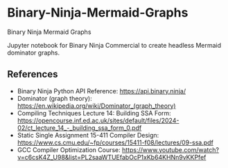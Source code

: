# Binary-Ninja-Mermaid-Graphs
Binary Ninja Mermaid Graphs

Jupyter notebook for Binary Ninja Commercial to create headless Mermaid dominator graphs.

## References
- Binary Ninja Python API Reference: https://api.binary.ninja/
- Dominator (graph theory): https://en.wikipedia.org/wiki/Dominator_(graph_theory)
- Compiling Techniques Lecture 14: Building SSA Form: https://opencourse.inf.ed.ac.uk/sites/default/files/2024-02/ct_lecture_14_-_building_ssa_form_0.pdf
- Static Single Assignment 15-411 Compiler Design: https://www.cs.cmu.edu/~fp/courses/15411-f08/lectures/09-ssa.pdf
- GCC Compiler Optimization Course: https://www.youtube.com/watch?v=c6csK4Z_U98&list=PL2saaWTUEfabOcP1xKb64KHNn9vKKPfef
